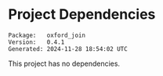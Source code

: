 # Project Dependencies
    Package:   oxford_join
    Version:   0.4.1
    Generated: 2024-11-28 18:54:02 UTC

This project has no dependencies.
